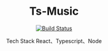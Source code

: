 <div align="center">

# Ts-Music

[![Build Status](https://travis-ci.org/YeomanLi/WebIM.svg?branch=master)](https://travis-ci.org/YeomanLi/WebIM)

Tech Stack
React、Typescript、Node

</div>
